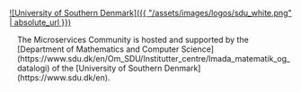 [![University of Southern Denmark]({{ "/assets/images/logos/sdu_white.png" | absolute_url }})](https://www.sdu.dk/en)

<div markdown="1" style="padding-left:1em">
The Microservices Community is hosted and supported by the [Department of Mathematics and Computer Science](https://www.sdu.dk/en/Om_SDU/Institutter_centre/Imada_matematik_og_datalogi) of the [University of Southern Denmark](https://www.sdu.dk/en).
</div>
